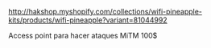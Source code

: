 http://hakshop.myshopify.com/collections/wifi-pineapple-kits/products/wifi-pineapple?variant=81044992

Access point para hacer ataques MiTM
100$
